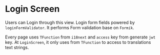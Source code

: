 # Login Screen

Users can Login through this view. Login form fields powered by
`loginFormValidator`. It performs Form validation base on `Formik`.

Every page uses `TFunction` from `i18next` and `access` key from generate `jwt`
key. At `LoginScreen`, it only uses from `TFunction` to access to translations
text strings.